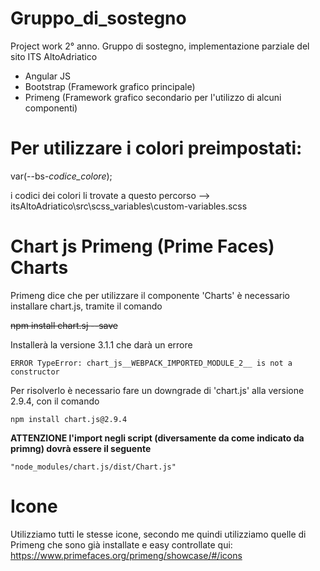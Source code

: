 # Gruppo_di_sostegno
Project work 2° anno. Gruppo di sostegno, implementazione parziale del sito ITS AltoAdriatico

- Angular JS
- Bootstrap (Framework grafico principale)
- Primeng (Framework grafico secondario per l'utilizzo di alcuni componenti)


# Per utilizzare i colori preimpostati:

  var(--bs-*codice_colore*);
  
  i codici dei colori li trovate a questo percorso --> itsAltoAdriatico\src\scss_variables\custom-variables.scss
  
  
  # Chart js Primeng (Prime Faces) Charts

Primeng dice che per utilizzare il componente 'Charts' è necessario installare chart.js,
tramite il comando 

~~npm install chart.sj --save~~

Installerà la versione 3.1.1 che darà un errore 

`ERROR TypeError: chart_js__WEBPACK_IMPORTED_MODULE_2__ is not a constructor`

Per risolverlo è necessario fare un downgrade di 'chart.js' alla versione 2.9.4, con il comando

`npm install chart.js@2.9.4`  

**ATTENZIONE l'import negli script (diversamente da come indicato da primng) dovrà essere il seguente**

`"node_modules/chart.js/dist/Chart.js"`


# Icone
Utilizziamo tutti le stesse icone, secondo me quindi utilizziamo quelle di Primeng che sono già installate e easy 
controllate qui: https://www.primefaces.org/primeng/showcase/#/icons
